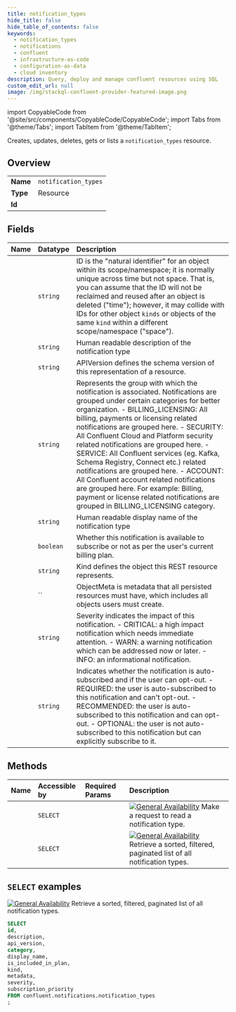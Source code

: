 ```yaml
---
title: notification_types
hide_title: false
hide_table_of_contents: false
keywords:
  - notification_types
  - notifications
  - confluent
  - infrastructure-as-code
  - configuration-as-data
  - cloud inventory
description: Query, deploy and manage confluent resources using SQL
custom_edit_url: null
image: /img/stackql-confluent-provider-featured-image.png
---
```


import CopyableCode from '@site/src/components/CopyableCode/CopyableCode';
import Tabs from '@theme/Tabs';
import TabItem from '@theme/TabItem';

Creates, updates, deletes, gets or lists a <code>notification_types</code> resource.

## Overview
<table><tbody>
<tr><td><b>Name</b></td><td><code>notification_types</code></td></tr>
<tr><td><b>Type</b></td><td>Resource</td></tr>
<tr><td><b>Id</b></td><td><CopyableCode code="confluent.notifications.notification_types" /></td></tr>
</tbody></table>

## Fields
| Name | Datatype | Description |
|:-----|:---------|:------------|
| <CopyableCode code="id" /> | `string` | ID is the "natural identifier" for an object within its scope/namespace; it is normally unique across time but not space. That is, you can assume that the ID will not be reclaimed and reused after an object is deleted ("time"); however, it may collide with IDs for other object `kinds` or objects of the same `kind` within a different scope/namespace ("space"). |
| <CopyableCode code="description" /> | `string` | Human readable description of the notification type |
| <CopyableCode code="api_version" /> | `string` | APIVersion defines the schema version of this representation of a resource. |
| <CopyableCode code="category" /> | `string` | Represents the group with which the notification is associated. Notifications are grouped under certain categories for better organization. - BILLING_LICENSING: All billing, payments or licensing related notifications are grouped here. - SECURITY: All Confluent Cloud and Platform security related notifications are grouped here. - SERVICE: All Confluent services (eg. Kafka, Schema Registry, Connect etc.) related notifications are grouped here. - ACCOUNT: All Confluent account related notifications are grouped here. For example: Billing, payment or license related notifications are grouped in BILLING_LICENSING category. |
| <CopyableCode code="display_name" /> | `string` | Human readable display name of the notification type |
| <CopyableCode code="is_included_in_plan" /> | `boolean` | Whether this notification is available to subscribe or not as per the user's current billing plan. |
| <CopyableCode code="kind" /> | `string` | Kind defines the object this REST resource represents. |
| <CopyableCode code="metadata" /> | `` | ObjectMeta is metadata that all persisted resources must have, which includes all objects users must create. |
| <CopyableCode code="severity" /> | `string` | Severity indicates the impact of this notification. - CRITICAL: a high impact notification which needs immediate attention. - WARN: a warning notification which can be addressed now or later. - INFO: an informational notification. |
| <CopyableCode code="subscription_priority" /> | `string` | Indicates whether the notification is auto-subscribed and if the user can opt-out. - REQUIRED: the user is auto-subscribed to this notification and can't opt-out. - RECOMMENDED: the user is auto-subscribed to this notification and can opt-out. - OPTIONAL: the user is not auto-subscribed to this notification but can explicitly subscribe to it. |

## Methods
| Name | Accessible by | Required Params | Description |
|:-----|:--------------|:----------------|:------------|
| <CopyableCode code="get_notifications_v1notification_type" /> | `SELECT` | <CopyableCode code="id" /> | [![General Availability](https://img.shields.io/badge/Lifecycle%20Stage-General%20Availability-%2345c6e8)](#section/Versioning/API-Lifecycle-Policy) Make a request to read a notification type. |
| <CopyableCode code="list_notifications_v1notification_types" /> | `SELECT` | <CopyableCode code="" /> | [![General Availability](https://img.shields.io/badge/Lifecycle%20Stage-General%20Availability-%2345c6e8)](#section/Versioning/API-Lifecycle-Policy) Retrieve a sorted, filtered, paginated list of all notification types. |

## `SELECT` examples

[![General Availability](https://img.shields.io/badge/Lifecycle%20Stage-General%20Availability-%2345c6e8)](#section/Versioning/API-Lifecycle-Policy) Retrieve a sorted, filtered, paginated list of all notification types.


```sql
SELECT
id,
description,
api_version,
category,
display_name,
is_included_in_plan,
kind,
metadata,
severity,
subscription_priority
FROM confluent.notifications.notification_types
;
```